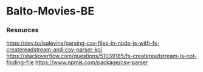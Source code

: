 # Balto-Movies-BE

### Resources

https://dev.to/isalevine/parsing-csv-files-in-node-js-with-fs-createreadstream-and-csv-parser-koi
https://stackoverflow.com/questions/51039185/fs-createreadstream-is-not-finding-file
https://www.npmjs.com/package/csv-parser
